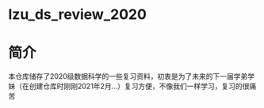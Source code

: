 # lzu_ds_review_2020
# 简介
  本仓库储存了2020级数据科学的一些复习资料，初衷是为了未来的下一届学弟学妹（在创建仓库时刚刚2021年2月...）复习方便，不像我们一样学习，复习的很痛苦
